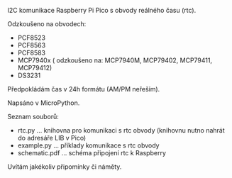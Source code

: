 ﻿I2C komunikace Raspberry Pi Pico s obvody reálného času (rtc).

Odzkoušeno na obvodech:

- PCF8523
- PCF8563
- PCF8583
- MCP7940x ( odzkoušeno na: MCP7940M, MCP79402, MCP79411, MCP79412)
- DS3231

Předpokládám čas v 24h formátu (AM/PM neřeším).

Napsáno v MicroPython.

Seznam souborů:

* rtc.py ... knihovna pro komunikaci s rtc obvody (knihovnu nutno nahrát do adresáře LIB v Pico)
* example.py ... příklady komunikace s rtc obvody
* schematic.pdf ... schéma připojení rtc k Raspberry

Uvítám jakékoliv připomínky či náměty.
